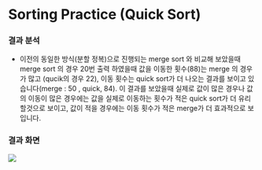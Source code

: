 # Sorting Practice (Quick Sort)

### 결과 분석

- 이전의 동일한 방식(분할 정복)으로 진행되는 merge sort 와 비교해 보았을때 merge sort 의 경우 20번 출력 하였을때 값을 이동한 횟수(88)는 merge 의 경우가 많고 (qucik의 경우 22), 이동 횟수는 quick sort가 더 나오는 결과를 보이고 있습니다(merge : 50 , quick, 84). 이 결과를 보았을때 실제로 값이 많은 경우나 값의 이동이 많은 경우에는 값을 실제로 이동하는 횟수가 적은 quick sort가 더 유리 할것으로 보이고, 값이 적을 경우에는 이동 횟수가 적은 merge가 더 효과적으로 보입니다.

### 결과 화면

![](https://github.com/kajj8808/kmu-data-structure-couse/assets/71279997/4f2c6895-c8ca-4865-8c72-5ed7be6e0b90)
